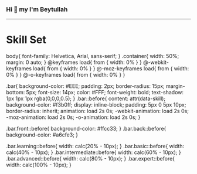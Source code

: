 ### Hi 👋 my I'm Beytullah


<hr/>

<!--
**beytullahTopuz/beytullahTopuz** is a ✨ _special_ ✨ repository because its `README.md` (this file) appears on your GitHub profile.

Here are some ideas to get you started:

- 🔭 I’m currently working on ...
- 🌱 I’m currently learning ...
- 👯 I’m looking to collaborate on ...
- 🤔 I’m looking for help with ...
- 💬 Ask me about ...
- 📫 How to reach me: ...
- 😄 Pronouns: ...
- ⚡ Fun fact: ...
-->

  <div class="container">
    <h1>Skill Set</h1>
    <div class="bar learning" data-skill="TDD"></div>
    <div class="bar back basic" data-skill="Python"></div>
    <div class="bar back intermediate" data-skill="C#"></div>
    <div class="bar front advanced" data-skill="CSS3"></div>
    <div class="bar front expert" data-skill="HTML5"></div>

  body{
  font-family: Helvetica, Arial, sans-serif;
}
.container{
  width: 50%;
  margin: 0 auto;
}
@keyframes load{
  from {
    width: 0%
  }
}
@-webkit-keyframes load{
  from {
    width: 0%
  }
}
@-moz-keyframes load{
  from {
    width: 0%
  }
}
@-o-keyframes load{
  from {
    width: 0%
  }
}

.bar{
  background-color: #EEE;
  padding: 2px;
  border-radius: 15px;
  margin-bottom: 5px;
  font-size: 14px;
  color: #FFF;
  font-weight: bold;
  text-shadow: 1px 1px 1px rgba(0,0,0,0.5);
}
.bar::before{
  content:  attr(data-skill);
  background-color: #f3b0ff;
  display: inline-block;
  padding: 5px 0 5px 10px;
  border-radius: inherit;
  animation: load 2s 0s;
  -webkit-animation: load 2s 0s;
  -moz-animation: load 2s 0s;
  -o-animation: load 2s 0s;
}

.bar.front::before{
  background-color: #ffcc33;
}
.bar.back::before{
  background-color: #a6cfe3;
}

.bar.learning::before{
  width: calc(20% - 10px);
}
.bar.basic::before{
  width: calc(40% - 10px);
}
.bar.intermediate::before{
  width: calc(60% - 10px);
}
.bar.advanced::before{
  width: calc(80% - 10px);
}
.bar.expert::before{
  width: calc(100% - 10px);
}

  </div>
